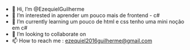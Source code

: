 - 👋 Hi, I’m @EzequielGuilherme
- 👀 I’m interested in aprender um pouco mais de frontend  - c#
- 🌱 I’m currently learning um pouco de html e css tenho uma mini noção em c#
- 💞️ I’m looking to collaborate on  
- 📫 How to reach me : ezequiel2016guilherme@gmail.com

<!---
EzequielGuilherme/EzequielGuilherme is a ✨ special ✨ repository because its `README.md` (this file) appears on your GitHub profile.
You can click the Preview link to take a look at your changes.
--->
